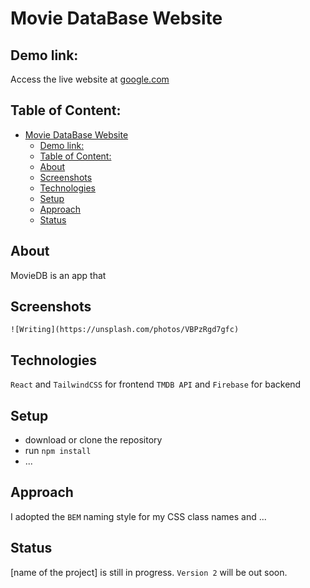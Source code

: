 # Movie DataBase Website

## Demo link:

Access the live website at [google.com](https://google.com)

## Table of Content:

- [Movie DataBase Website](#movie-database-website)
  - [Demo link:](#demo-link)
  - [Table of Content:](#table-of-content)
  - [About](#about)
  - [Screenshots](#screenshots)
  - [Technologies](#technologies)
  - [Setup](#setup)
  - [Approach](#approach)
  - [Status](#status)

## About

MovieDB is an app that

## Screenshots

`![Writing](https://unsplash.com/photos/VBPzRgd7gfc)`

## Technologies

`React` and `TailwindCSS` for frontend
`TMDB API` and `Firebase` for backend

## Setup

- download or clone the repository
- run `npm install`
- ...

## Approach

I adopted the `BEM` naming style for my CSS class names and ...

## Status

[name of the project] is still in progress. `Version 2` will be out soon.
